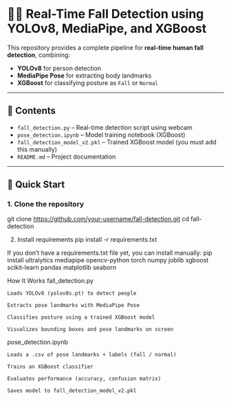 # 🧍‍♂️ Real-Time Fall Detection using YOLOv8, MediaPipe, and XGBoost

This repository provides a complete pipeline for **real-time human fall detection**, combining:
- **YOLOv8** for person detection
- **MediaPipe Pose** for extracting body landmarks
- **XGBoost** for classifying posture as `Fall` or `Normal`

---

## 📁 Contents

- `fall_detection.py` – Real-time detection script using webcam
- `pose_detection.ipynb` – Model training notebook (XGBoost)
- `fall_detection_model_v2.pkl` – Trained XGBoost model (you must add this manually)
- `README.md` – Project documentation

---

## 🚀 Quick Start

### 1. Clone the repository

git clone https://github.com/your-username/fall-detection.git
cd fall-detection

2. Install requirements
pip install -r requirements.txt

If you don’t have a requirements.txt file yet, you can install manually:
pip install ultralytics mediapipe opencv-python torch numpy joblib xgboost scikit-learn pandas matplotlib seaborn

How It Works
fall_detection.py

    Loads YOLOv8 (yolov8s.pt) to detect people

    Extracts pose landmarks with MediaPipe Pose

    Classifies posture using a trained XGBoost model

    Visualizes bounding boxes and pose landmarks on screen

pose_detection.ipynb

    Loads a .csv of pose landmarks + labels (fall / normal)

    Trains an XGBoost classifier

    Evaluates performance (accuracy, confusion matrix)

    Saves model to fall_detection_model_v2.pkl

